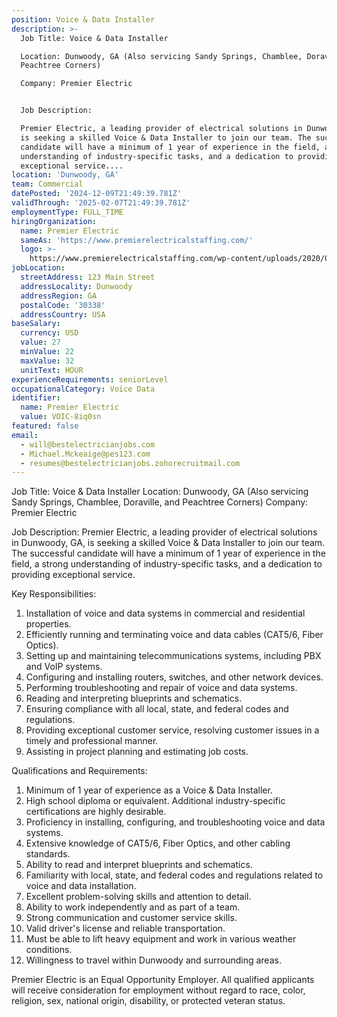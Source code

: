 ```yaml
---
position: Voice & Data Installer
description: >-
  Job Title: Voice & Data Installer

  Location: Dunwoody, GA (Also servicing Sandy Springs, Chamblee, Doraville, and
  Peachtree Corners)

  Company: Premier Electric


  Job Description:

  Premier Electric, a leading provider of electrical solutions in Dunwoody, GA,
  is seeking a skilled Voice & Data Installer to join our team. The successful
  candidate will have a minimum of 1 year of experience in the field, a strong
  understanding of industry-specific tasks, and a dedication to providing
  exceptional service....
location: 'Dunwoody, GA'
team: Commercial
datePosted: '2024-12-09T21:49:39.781Z'
validThrough: '2025-02-07T21:49:39.781Z'
employmentType: FULL_TIME
hiringOrganization:
  name: Premier Electric
  sameAs: 'https://www.premierelectricalstaffing.com/'
  logo: >-
    https://www.premierelectricalstaffing.com/wp-content/uploads/2020/05/Premier-Electrical-Staffing-logo.png
jobLocation:
  streetAddress: 123 Main Street
  addressLocality: Dunwoody
  addressRegion: GA
  postalCode: '30338'
  addressCountry: USA
baseSalary:
  currency: USD
  value: 27
  minValue: 22
  maxValue: 32
  unitText: HOUR
experienceRequirements: seniorLevel
occupationalCategory: Voice Data
identifier:
  name: Premier Electric
  value: VOIC-8iq0sn
featured: false
email:
  - will@bestelectricianjobs.com
  - Michael.Mckeaige@pes123.com
  - resumes@bestelectricianjobs.zohorecruitmail.com
---
```




Job Title: Voice & Data Installer
Location: Dunwoody, GA (Also servicing Sandy Springs, Chamblee, Doraville, and Peachtree Corners)
Company: Premier Electric

Job Description:
Premier Electric, a leading provider of electrical solutions in Dunwoody, GA, is seeking a skilled Voice & Data Installer to join our team. The successful candidate will have a minimum of 1 year of experience in the field, a strong understanding of industry-specific tasks, and a dedication to providing exceptional service.

Key Responsibilities:

1. Installation of voice and data systems in commercial and residential properties.
2. Efficiently running and terminating voice and data cables (CAT5/6, Fiber Optics).
3. Setting up and maintaining telecommunications systems, including PBX and VoIP systems.
4. Configuring and installing routers, switches, and other network devices.
5. Performing troubleshooting and repair of voice and data systems.
6. Reading and interpreting blueprints and schematics.
7. Ensuring compliance with all local, state, and federal codes and regulations.
8. Providing exceptional customer service, resolving customer issues in a timely and professional manner.
9. Assisting in project planning and estimating job costs.

Qualifications and Requirements:

1. Minimum of 1 year of experience as a Voice & Data Installer.
2. High school diploma or equivalent. Additional industry-specific certifications are highly desirable.
3. Proficiency in installing, configuring, and troubleshooting voice and data systems.
4. Extensive knowledge of CAT5/6, Fiber Optics, and other cabling standards.
5. Ability to read and interpret blueprints and schematics.
6. Familiarity with local, state, and federal codes and regulations related to voice and data installation.
7. Excellent problem-solving skills and attention to detail.
8. Ability to work independently and as part of a team.
9. Strong communication and customer service skills.
10. Valid driver's license and reliable transportation.
11. Must be able to lift heavy equipment and work in various weather conditions.
12. Willingness to travel within Dunwoody and surrounding areas.

Premier Electric is an Equal Opportunity Employer. All qualified applicants will receive consideration for employment without regard to race, color, religion, sex, national origin, disability, or protected veteran status.